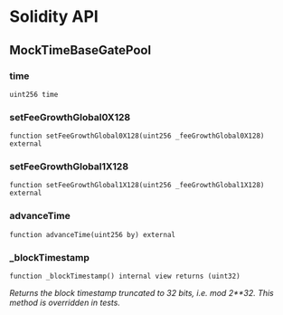 # Solidity API

## MockTimeBaseGatePool

### time

```solidity
uint256 time
```

### setFeeGrowthGlobal0X128

```solidity
function setFeeGrowthGlobal0X128(uint256 _feeGrowthGlobal0X128) external
```

### setFeeGrowthGlobal1X128

```solidity
function setFeeGrowthGlobal1X128(uint256 _feeGrowthGlobal1X128) external
```

### advanceTime

```solidity
function advanceTime(uint256 by) external
```

### \_blockTimestamp

```solidity
function _blockTimestamp() internal view returns (uint32)
```

_Returns the block timestamp truncated to 32 bits, i.e. mod 2\*\*32. This method is overridden in tests._
